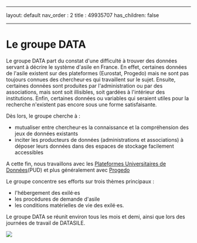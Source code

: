 
---
layout: default
nav_order : 2
title : 49935707 
has_children: false


--- 

# Le groupe DATA 

Le groupe DATA part du constat d'une difficulté  à trouver des données servant à décrire le système d'asile en France. En effet, certaines données de l'asile existent sur des plateformes (Eurostat, Progedo) mais ne sont pas toujours connues des chercheur·es qui travaillent sur le sujet. Ensuite, certaines données sont produites par l'administration ou par des associations, mais sont soit illisibles, soit gardées à l'intérieur des institutions. Enfin, certaines données ou variables qui seraient utiles pour la recherche n'existent pas encore sous une forme satisfaisante.

Dès lors, le groupe cherche à :
- mutualiser entre chercheur·es la connaissance et la compréhension des jeux de données existants
- inciter les producteurs de données (administrations et associations) à déposer leurs données dans des espaces de stockage facilement accessibles

A cette fin, nous travaillons avec les [Plateformes Universitaires de Données](https://www.progedo.fr/services/plates-formes-universitaires-de-donnees/)(PUD) et plus généralement avec [Progedo](https://www.progedo.fr/)

Le groupe concentre ses efforts sur trois thèmes principaux : 
- l'hébergement des exilé·es
- les procédures de demande d'asile 
- les conditions matérielles de vie des exilé·es. 

Le groupe DATA se réunit environ tous les mois et demi, ainsi que lors des journées de travail de DATASILE.

![](../img/data_index_projets.png)
